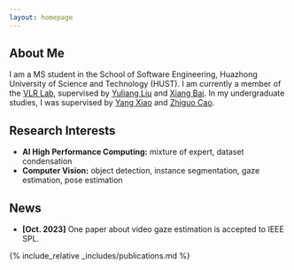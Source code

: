 ```yaml
---
layout: homepage
---
```


## About Me

I am a MS student in the School of Software Engineering, Huazhong University of Science and Technology (HUST). I am currently a member of the [VLR Lab](http://vlrlab.aia.hust.edu.cn/), supervised by [Yuliang Liu](https://openreview.net/profile?id=~Yuliang_Liu2) and [Xiang Bai](https://scholar.google.com/citations?user=UeltiQ4AAAAJ). In my undergraduate studies, I was supervised by [Yang Xiao](https://scholar.google.com.tw/citations?hl=zh-CN&user=NeKBuXEAAAAJ) and [Zhiguo Cao](https://scholar.google.com.tw/citations?hl=zh-CN&user=396o2BAAAAAJ).

## Research Interests

- **AI High Performance Computing:** mixture of expert, dataset condensation
- **Computer Vision:** object detection, instance segmentation, gaze estimation, pose estimation

## News

- **[Oct. 2023]** One paper about video gaze estimation is accepted to IEEE SPL.


{% include_relative _includes/publications.md %}

<!-- {% include_relative _includes/services.md %} -->

